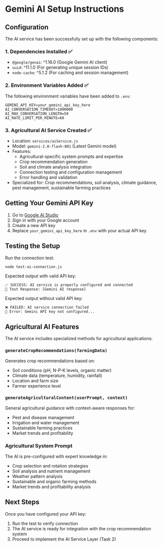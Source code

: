 # Gemini AI Setup Instructions

## Configuration

The AI service has been successfully set up with the following components:

### 1. Dependencies Installed ✅
- `@google/genai`: ^1.16.0 (Google Gemini AI client)
- `uuid`: ^11.1.0 (For generating unique session IDs)
- `node-cache`: ^5.1.2 (For caching and session management)

### 2. Environment Variables Added ✅
The following environment variables have been added to `.env`:

```
GEMINI_API_KEY=your_gemini_api_key_here
AI_CONVERSATION_TIMEOUT=1800000
AI_MAX_CONVERSATION_LENGTH=50
AI_RATE_LIMIT_PER_MINUTE=60
```

### 3. Agricultural AI Service Created ✅
- Location: `services/aiService.js`
- Model: `gemini-2.0-flash-001` (Latest Gemini model)
- Features: 
  - Agricultural-specific system prompts and expertise
  - Crop recommendation generation
  - Soil and climate analysis integration
  - Connection testing and configuration management
  - Error handling and validation
- Specialized for: Crop recommendations, soil analysis, climate guidance, pest management, sustainable farming practices

## Getting Your Gemini API Key

1. Go to [Google AI Studio](https://makersuite.google.com/app/apikey)
2. Sign in with your Google account
3. Create a new API key
4. Replace `your_gemini_api_key_here` in `.env` with your actual API key

## Testing the Setup

Run the connection test:
```bash
node test-ai-connection.js
```

Expected output with valid API key:
```
✅ SUCCESS: AI service is properly configured and connected
📝 Test Response: [Gemini AI response]
```

Expected output without valid API key:
```
❌ FAILED: AI service connection failed
📝 Error: Gemini API key not configured...
```

## Agricultural AI Features

The AI service includes specialized methods for agricultural applications:

### `generateCropRecommendations(farmingData)`
Generates crop recommendations based on:
- Soil conditions (pH, N-P-K levels, organic matter)
- Climate data (temperature, humidity, rainfall)
- Location and farm size
- Farmer experience level

### `generateAgriculturalContent(userPrompt, context)`
General agricultural guidance with context-aware responses for:
- Pest and disease management
- Irrigation and water management
- Sustainable farming practices
- Market trends and profitability

### Agricultural System Prompt
The AI is pre-configured with expert knowledge in:
- Crop selection and rotation strategies
- Soil analysis and nutrient management
- Weather pattern analysis
- Sustainable and organic farming methods
- Market trends and profitability analysis

## Next Steps

Once you have configured your API key:
1. Run the test to verify connection
2. The AI service is ready for integration with the crop recommendation system
3. Proceed to implement the AI Service Layer (Task 2)